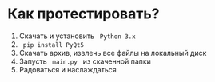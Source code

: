 # Как протестировать?
1) Скачать и установить <code> Python 3.x </code>
2) <code> pip install PyQt5 </code>
3) Скачать архив, извлечь все файлы на локальный диск
4) Запусть <code> main.py </code> из скаченной папки
5) Радоваться и наслаждаться
